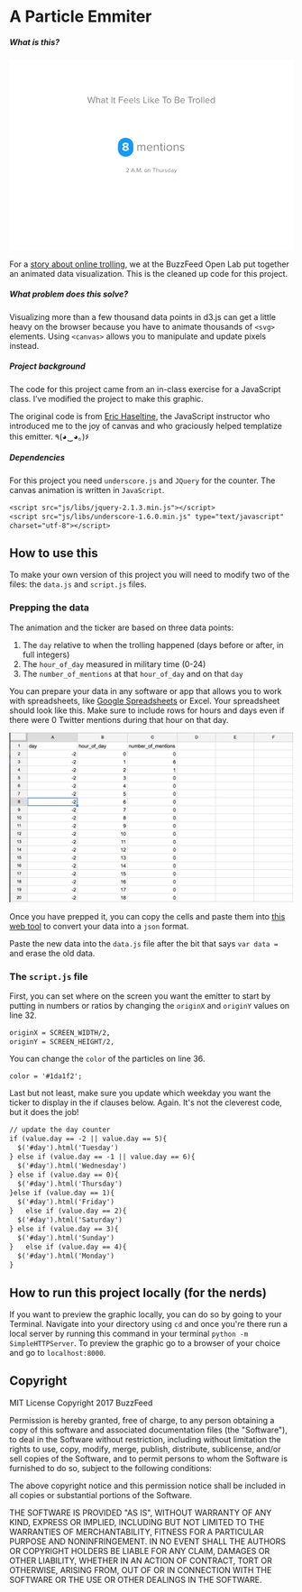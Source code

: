 A Particle Emmiter
=================

##### What is this?
![trolling visualized ┌( >_<)┘](truong-promo.gif "particle emitter")

For a [story about online trolling](https://www.buzzfeed.com/lamvo/heres-what-it-feels-like-to-be-trolled-in-trumps-america), we at the BuzzFeed Open Lab put together an animated data visualization. This is the cleaned up code for this project.

##### What problem does this solve?
Visualizing more than a few thousand data points in d3.js can get a little heavy on the browser because you have to animate thousands of `<svg>` elements. Using `<canvas>` allows you to manipulate and update pixels instead.

##### Project background
The code for this project came from an in-class exercise for a JavaScript class. I’ve modified the project to make this graphic.

The original code is from [Eric Haseltine](https://twitter.com/erichaseltine), the JavaScript instructor who introduced me to the joy of canvas and who graciously helped templatize this emitter. ٩(◕‿◕｡)۶	

##### Dependencies

For this project you need `underscore.js` and `JQuery` for the counter. The canvas animation is written in `JavaScript`.

```
<script src="js/libs/jquery-2.1.3.min.js"></script>
<script src="js/libs/underscore-1.6.0.min.js" type="text/javascript" charset="utf-8"></script>
```

## How to use this

To make your own version of this project you will need to modify two of the files: the `data.js` and `script.js` files.

### Prepping the data

The animation and the ticker are based on three data points:
1. The `day` relative to when the trolling happened (days before or after, in full integers)
2. The `hour_of_day` measured in military time (0-24)
3. The `number_of_mentions` at that `hour_of_day` and on that `day`

You can prepare your data in any software or app that allows you to work with spreadsheets, like [Google Spreadsheets](https://spreadsheets.google.com/) or Excel. Your spreadsheet should look like this. Make sure to include rows for hours and days even if there were 0 Twitter mentions during that hour on that day.

![data prepping __φ(．．)	](data-prep.png)

Once you have prepped it, you can copy the cells and paste them into [this web tool](https://shancarter.github.io/mr-data-converter/) to convert your data into a `json` format.

Paste the new data into the `data.js` file after the bit that says `var data =` and erase the old data.

### The `script.js` file

First, you can set where on the screen you want the emitter to start by putting in numbers or ratios by changing the `originX` and `originY` values on line 32.

```
originX = SCREEN_WIDTH/2,
originY = SCREEN_HEIGHT/2,
```

You can change the `color` of the particles on line 36.
```
color = '#1da1f2';
```

Last but not least, make sure you update which weekday you want the ticker to display in the if clauses below. Again. It's not the cleverest code, but it does the job!

```
// update the day counter
if (value.day == -2 || value.day == 5){
  $('#day').html('Tuesday')
} else if (value.day == -1 || value.day == 6){
  $('#day').html('Wednesday')
} else if (value.day == 0){
  $('#day').html('Thursday')
}else if (value.day == 1){
  $('#day').html('Friday')
}	else if (value.day == 2){
  $('#day').html('Saturday')
} else if (value.day == 3){
  $('#day').html('Sunday')
}	else if (value.day == 4){
  $('#day').html('Monday')
}
```

## How to run this project locally (for the nerds)

If you want to preview the graphic locally, you can do so by going to your Terminal. Navigate into your directory using `cd` and once you're there run a local server by running this command in your terminal `python -m SimpleHTTPServer`. To preview the graphic go to a browser of your choice and go to `localhost:8000`.

## Copyright
MIT License
Copyright 2017 BuzzFeed

Permission is hereby granted, free of charge, to any person obtaining a copy of this software and associated documentation files (the "Software"), to deal in the Software without restriction, including without limitation the rights to use, copy, modify, merge, publish, distribute, sublicense, and/or sell copies of the Software, and to permit persons to whom the Software is furnished to do so, subject to the following conditions:

The above copyright notice and this permission notice shall be included in all copies or substantial portions of the Software.

THE SOFTWARE IS PROVIDED "AS IS", WITHOUT WARRANTY OF ANY KIND, EXPRESS OR IMPLIED, INCLUDING BUT NOT LIMITED TO THE WARRANTIES OF MERCHANTABILITY, FITNESS FOR A PARTICULAR PURPOSE AND NONINFRINGEMENT. IN NO EVENT SHALL THE AUTHORS OR COPYRIGHT HOLDERS BE LIABLE FOR ANY CLAIM, DAMAGES OR OTHER LIABILITY, WHETHER IN AN ACTION OF CONTRACT, TORT OR OTHERWISE, ARISING FROM, OUT OF OR IN CONNECTION WITH THE SOFTWARE OR THE USE OR OTHER DEALINGS IN THE SOFTWARE.
